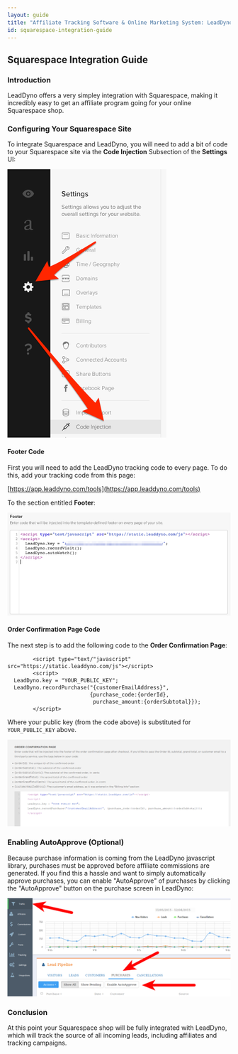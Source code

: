```yaml
---
layout: guide
title: "Affiliate Tracking Software & Online Marketing System: LeadDyno"
id: squarespace-integration-guide
---
```


## Squarespace Integration Guide

### Introduction

LeadDyno offers a very simpley integration with Squarespace, making it incredibly easy to get an
affiliate program going for your online Squarespace shop.

### Configuring Your Squarespace Site

To integrate Squarespace and LeadDyno, you will need to add a bit of code to your Squarespace site via
 the **Code Injection** Subsection of the **Settings** UI:

![Squarespace Setup](img/squarespace-code-injection.png)

#### Footer Code

First you will need to add the LeadDyno tracking code to every page.  To do this, add your tracking code
from this page:

[https://app.leaddyno.com/tools](https://app.leaddyno.com/tools)

To the section entitled **Footer**:

![Squarespace Setup](img/squarespace-footer.png)

#### Order Confirmation Page Code

The next step is to add the following code to the **Order Confirmation Page**:

			<script type="text/"javascript" src="https://static.leaddyno.com/js"></script>
			<script>
      LeadDyno.key = "YOUR_PUBLIC_KEY";
      LeadDyno.recordPurchase("{customerEmailAddress}",
                              {purchase_code:{orderId},
                               purchase_amount:{orderSubtotal}});
			</script>


Where your public key (from the code above) is substituted for `YOUR_PUBLIC_KEY` above.

![Squarespace Setup](img/squarespace-order-confirm.png)

### Enabling AutoApprove (Optional)

Because purchase information is coming from the LeadDyno javascript library, purchases must be approved before
affiliate commissions are generated.  If you find this a hassle and want to simply automatically approve
purchases, you can enable "AutoApprove" of purchases by clicking the "AutoApprove" button on the purchase screen
in LeadDyno:

![Squarespace Autoapprove](img/americommerce-autoapprove.png)

### Conclusion

At this point your Squarespace shop will be fully integrated with LeadDyno, which will track the source of all incoming leads,
including affiliates and tracking campaigns.
